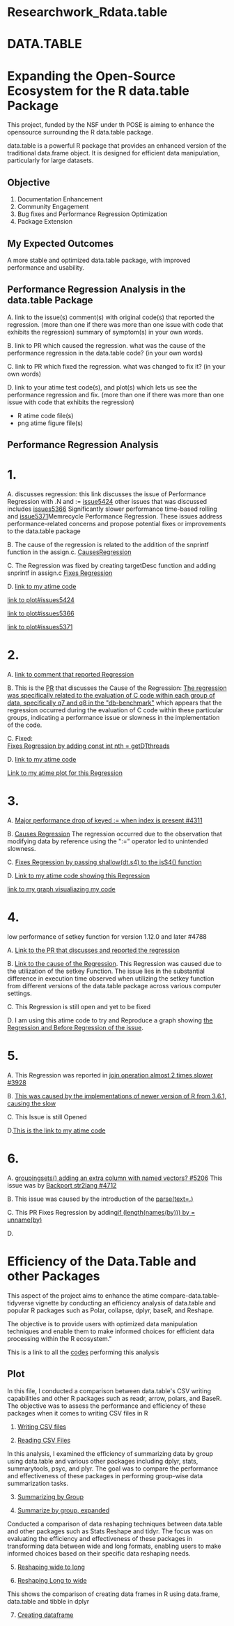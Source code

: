 # Researchwork_Rdata.table

# DATA.TABLE

# Expanding the Open-Source Ecosystem for the R data.table Package

This project, funded by the NSF under th POSE is aiming to enhance the opensource surrounding the R data.table package.

data.table is a powerful R package that provides an enhanced version of the traditional data.frame object. It is designed for efficient data manipulation, particularly for large datasets.

 ## Objective
 
 1. Documentation Enhancement
 2. Community Engagement
 3. Bug fixes and Performance Regression Optimization
 4. Package Extension

## My Expected Outcomes

A more stable and optimized data.table package, with improved performance and usability.

## Performance Regression Analysis in the data.table Package

A. link to the issue(s) comment(s) with original code(s) that reported the regression. (more than one if there was more than one issue with code that exhibits the regression) summary of symptom(s) in your own words.

B. link to PR which caused the regression. what was the cause of the performance regression in the data.table code? (in your own words)

C. link to PR which fixed the regression. what was changed to fix it? (in your own words)

D. link to your atime test code(s), and plot(s) which lets us see the performance regression and fix. (more than one if there was more than one issue with code that exhibits the regression)
- R atime code file(s) 
- png atime figure file(s)


## Performance Regression Analysis
# 1. 
   
   A. discusses regression: this link discusses the issue of Performance Regression with .N and := [issue5424](https://github.com/Rdatatable/data.table/issues/5424) other issues that was discussed includes [issues5366](https://github.com/Rdatatable/data.table/issues/5366) Significantly slower performance time-based rolling and [issue5371](https://github.com/Rdatatable/data.table/issues/5371)Memrecycle Performance Regression.
These issues address performance-related concerns and propose potential fixes or improvements to the data.table package
   
   B. The cause of the regression is related to the addition of the snprintf function in the assign.c.
   [CausesRegression](https://github.com/Rdatatable/data.table/pull/4491)
   
   C. The Regression was fixed by creating targetDesc function and adding snprintf in assign.c
   [Fixes Regression](https://github.com/Rdatatable/data.table/commit/e793f53466d99f86e70fc2611b708ae8c601a451)

   D.
   [link to my atime code](https://github.com/DorisAmoakohene/Researchwork_Rdata.table/blob/main/Performance%20regression%20with%235424.Rmd)

   [link to plot#issues5424](https://github.com/DorisAmoakohene/Researchwork_Rdata.table/blob/main/atime.list%20plot/atime.list.png)
   
   [link to plot#issues5366](https://github.com/DorisAmoakohene/Researchwork_Rdata.table/blob/main/atime.list%20plot/atime.list.2.png)
   
   [link to plot#issues5371](https://github.com/DorisAmoakohene/Researchwork_Rdata.table/blob/main/atime.list%20plot/atime.list.3.png)


  # 2.
 A. [link to comment that reported Regression](https://github.com/Rdatatable/data.table/issues/4200)
  

 B. This is the [PR]( https://github.com/Rdatatable/data.table/pull/4558) that discusses the 
Cause of the Regression: [The regression was specifically related to the evaluation of C code within each group of data, specifically q7 and q8 in the "db-benchmark"](https://github.com/Rdatatable/data.table/issues/4200#issue-555186870)  which appears that the regression occurred during the evaluation of C code within these particular groups, indicating a performance issue or slowness in the implementation of the code.

C. Fixed:  
[Fixes Regression by adding const int nth = getDTthreads]( https://github.com/Rdatatable/data.table/pull/4558/files)

D.
[link to my atime code](https://github.com/DorisAmoakohene/Researchwork_Rdata.table/blob/main/groupby%20with%20dogroups%20(R%20expression)%20performance%20regression%20%234200.Rmd)

[Link to my atime plot for this Regression](https://github.com/DorisAmoakohene/Researchwork_Rdata.table/blob/main/atime.list%20plot/atime.list.4200.png)


# 3.
A.  [Major performance drop of keyed := when index is present #4311](https://github.com/Rdatatable/data.table/issues/4311)

B. [Causes Regression](https://github.com/Rdatatable/data.table/issues/4311
) The regression occurred due to the observation that modifying data by reference using the ":=" operator led to unintended slowness.

C. [Fixes Regression by passing shallow(dt.s4) to the isS4() function](https://github.com/Rdatatable/data.table/pull/4440)

D. [Link to my atime code showing this Regression](https://github.com/DorisAmoakohene/Researchwork_Rdata.table/blob/main/Remove%20deep%20copy%20of%20indices%20from%20shallow.Rmd)

[link to my graph visualiazing my code](https://github.com/DorisAmoakohene/Researchwork_Rdata.table/blob/main/atime.list%20plot/atime.list.4440.png)


# 4. 
low performance of setkey function for version 1.12.0 and later #4788

A. [Link to the PR that discusses and reported the regression](https://github.com/Rdatatable/data.table/issues/4788)

B. [Link to the cause of the Regression](https://github.com/Rdatatable/data.table/issues/4788#issue-733285904). This Regression was caused due to the utilization of the setkey Function.  The issue lies in the substantial difference in execution time observed when utilizing the setkey function from different versions of the data.table package across various computer settings.

C. This Regression is still open and yet to be fixed

D. I am using this atime code to try and Reproduce a graph showing [the Regression and Before Regression of the issue](https://github.com/DorisAmoakohene/Researchwork_Rdata.table/blob/main/%23low%20performance%20of%20setkey%20%234788.Rmd).


# 5.

A. This Regression was reported in [join operation almost 2 times slower #3928](https://github.com/Rdatatable/data.table/issues/3928)

B. [This was caused by the implementations of newer version of R from 3.6.1, causing the slow](https://github.com/Rdatatable/data.table/issues/3928#issuecomment-651408089)

C. This Issue is still Opened

D.[This is the link to my atime code](https://github.com/DorisAmoakohene/Researchwork_Rdata.table/blob/main/join%20operation%20almost%202%20times%20slower.Rmd)


# 6.

A. 
[groupingsets() adding an extra column with named vectors? #5206]( https://github.com/Rdatatable/data.table/issues/5206)
This issue was by [Backport str2lang #4712]( https://github.com/Rdatatable/data.table/pull/4712)

B. This issue was caused by the introduction of the 
[parse(text=.)](https://github.com/Rdatatable/data.table/pull/4712)

C. This PR Fixes Regression by adding[if (length(names(by))) by = unname(by)](https://github.com/Rdatatable/data.table/pull/5227/files)

D.

# Efficiency of the Data.Table and other Packages
This aspect of the project aims to enhance the atime compare-data.table-tidyverse vignette by conducting an efficiency analysis of data.table and popular R packages such as Polar, collapse, dplyr, baseR, and Reshape. 

The objective is to provide users with optimized data manipulation techniques and enable them to make informed choices for efficient data processing within the R ecosystem."

This is a link to all the [codes](https://github.com/DorisAmoakohene/Researchwork_Rdata.table/blob/main/vignette%20atime%20data.t.Rmd) performing this analysis

## Plot

In this file, I conducted a comparison between data.table's CSV writing capabilities and other R packages such as readr, arrow, polars, and BaseR. The objective was to assess the performance and efficiency of these packages when it comes to writing CSV files in R
1. [Writing CSV files ](https://github.com/DorisAmoakohene/Researchwork_Rdata.table/blob/main/png/gg.write.png) 

2. [Reading CSV Files](https://github.com/DorisAmoakohene/Researchwork_Rdata.table/blob/main/png/gg.read.png) 

In this analysis, I  examined the efficiency of summarizing data by group using data.table and various other packages including dplyr, stats, summarytools, psyc, and plyr. The goal was to compare the performance and effectiveness of these packages in performing group-wise data summarization tasks.

3. [Summarizing by Group](https://github.com/DorisAmoakohene/Researchwork_Rdata.table/blob/main/png/ml.gg.png)

4. [Summarize by group, expanded](https://github.com/DorisAmoakohene/Researchwork_Rdata.table/blob/main/png/ml.exp.gg.png)


Conducted a comparison of data reshaping techniques between data.table and other packages such as Stats Reshape and tidyr. The focus was on evaluating the efficiency and effectiveness of these packages in transforming data between wide and long formats, enabling users to make informed choices based on their specific data reshaping needs.

5. [Reshaping wide to long ](https://github.com/DorisAmoakohene/Researchwork_Rdata.table/blob/main/png/ml.reshape.png)

6. [Reshaping Long to wide](https://github.com/DorisAmoakohene/Researchwork_Rdata.table/blob/main/png/ml.wide.png)

This shows the comparison of creating data frames in R using data.frame, data.table and tibble in dplyr

7. [Creating dataframe](https://github.com/DorisAmoakohene/Researchwork_Rdata.table/blob/main/ml.create.png)
